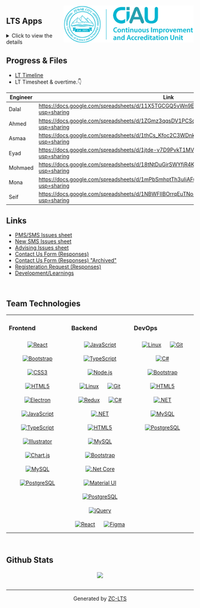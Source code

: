 <div align="center">
<img src="./images/ForSig.png" align="right" width="350" height="100" />
</div>   

## LTS Apps 
<details>
  <summary>Click to view the details</summary> 
  

|    📉 **Survey Management System (SMS)**   |    📝**Petition Management System (PMS)**    |    🎓 **Academic Advising System (AMS)**     | 
|--------------------------------------------|-----------------------------------------------|----------------------------------------------|
 [SMS Project](https://github.com/users/LTS-Dev-Team/projects/8)  |  [PMS Project](https://github.com/users/LTS-Dev-Team/projects/5) | [AMS Project](https://github.com/users/LTS-Dev-Team/projects/10) 
   [SMS Repository](https://github.com/LTS-Dev-Team/LTS-SurveySystem)  | [PMS Repository](https://github.com/LTS-Dev-Team/LTS-PetitionManagementSystem) |[Repository](https://github.com/LTS-Dev-Team/LTS-AdministrationSystem)  
  [SMS Folder](https://drive.google.com/drive/folders/1kKcI6vqH3f4HgBMg_qIFuBwEvI9YQSmt)  |[PMS Folder](https://drive.google.com/drive/folders/1BcFirKB8lHnIcCCcnGSbSS5KHqBF0Vai) |[AMS Folder](https://drive.google.com/drive/folders/1Ygm79ZiKUhJmwL_5IUj7HefFYN4CSi4i)|
|-----------------------------------------------------|-------------------------------------------------|----------------------------------------|
|         🌐 **Zewail City website Backend**          |         🌐  **Zewail City website Frontend**           | 🛠️   **Administration System** |
|[ZC website Backend Project](https://github.com/users/LTS-Dev-Team/projects/9)|[ZC website Front Project](https://github.com/users/LTS-Dev-Team/projects/9) |[Admin Project](https://github.com/users/LTS-Dev-Team/projects/9) |
|[ZC website Backend Repository](https://github.com/LTS-Dev-Team/ZewailCity-Website-backend)|[ZC website Frontend Repository](https://github.com/LTS-Dev-Team/ZewailCity-Website-frontend)|[Admin Repository](https://github.com/LTS-Dev-Team/LTS-AdministrationSystem)| 
|[ZC website Backend Folder](https://drive.google.com/drive/folders/1Ygm79ZiKUhJmwL_5IUj7HefFYN4CSi4i)|[ZC website Frontend Folder](https://drive.google.com/drive/folders/1Ygm79ZiKUhJmwL_5IUj7HefFYN4CSi4i)|[Admin Folder](https://drive.google.com/drive/folders/1Ygm79ZiKUhJmwL_5IUj7HefFYN4CSi4i)|
|-----------------------------------------------------|-------------------------------------------------|----------------------------------------|
|         📒 **Utilities**          |        🔖 **Old LT-System**           |  ⚡ **Comming applications** | 
|[Utilities](https://drive.google.com/drive/folders/1YJvAiCHsuSHnCHLFfKTm5Qq39VXIEAAs)|[Documenation Link](https://docs.google.com/spreadsheets/d/15fh9n3xTk-Pf4gXUNc4pcTecAnQaeqRuoGdsER_n-_8/edit?usp=sharing)|[Comming soon list...](https://docs.google.com/spreadsheets/d/1JVEUM2t6IHlsV6d08SnEmWfVCq06nR2W0hr_lVkgCc4/edit#gid=891834841) | 
</details>


## Progress & Files  
- [LT Timeline](https://docs.google.com/spreadsheets/d/1EV_cW8RaPBSQz6sqC2W-jkZqbPrMSRAfNfAn4vyFB-A/edit?usp=sharing)
- LT Timesheet & overtime.👇
  
| Engineer 	| Link                                                                                                 	|   
|----------	|------------------------------------------------------------------------------------------------------	|
| Dalal    	| https://docs.google.com/spreadsheets/d/11X5TGCGQ5vWn9Ea6hDrI3PtmaAvHdUqwZjtnm1r2tHc/edit?usp=sharing 	|
| Ahmed    	| https://docs.google.com/spreadsheets/d/1ZGmz3qqsDV1PCSddlQogkweKIb1PXnKxCdFwvr66hNU/edit?usp=sharing 	|
| Asmaa    	| https://docs.google.com/spreadsheets/d/1thCs_Kfoc2C3WDnkPn7JupOsY_YaoTePIttI-Eg-kJc/edit?usp=sharing 	| 
| Eyad     	| https://docs.google.com/spreadsheets/d/1jtde-v7D9PvkT1MVFdzJjyWd5vEHDuhECnYwb33_rxM/edit?usp=sharing  | 
| Mohmaed  	| https://docs.google.com/spreadsheets/d/18tNtDuGirSWYfjR4KzUUfp2EgaHbbsGwZo6e5E3Kyck/edit?usp=sharing	 | 
| Mona     	| https://docs.google.com/spreadsheets/d/1mPbSmhptTh3uIiAFulawI5ldPcK2v7hApyLgwDEAfbw/edit?usp=sharing	 | 
| Seif     	| https://docs.google.com/spreadsheets/d/1NBWFIlBOrrqEuTNo5mAEKbyo84GiJCLeRlPjsqAEsdc/edit?usp=sharing 	| 


## Links  

- [PMS/SMS Issues sheet](https://docs.google.com/spreadsheets/d/1-W2jjaLirlwKRF9pYJ-yAzlN_YWNvQapF_zDlMUfxoc/edit#gid=868346198) 
- [New SMS Issues sheet](https://docs.google.com/spreadsheets/d/18X8rIyhe1kU_OQPlVviA1Td8HSYFnDVxfr4eKPDNB5c/edit?usp=sharing)
- [Advising Issues sheet](https://docs.google.com/spreadsheets/d/1u9q3cE0YZmdHwO7F_RJYX1IQpExR4kNcWQxhkYWrjSU/edit?usp=sharing)
- [Contact Us Form (Responses)](https://docs.google.com/spreadsheets/d/1F1xbKzsw_qYQGz0tbiSmdA3vEvS75FrZGvxWC6G6skY/edit?usp=sharing)
- [Contact Us Form (Responses) "Archived"](https://docs.google.com/spreadsheets/d/17avkplDGwGCn4ayarrp9K8xC8z9VK4hTRr-qVjjqKTI/edit?usp=sharing)
- [Registeration Request (Responses)](https://docs.google.com/spreadsheets/d/1luvPhsDIVQI9NHi6GJRkGjL7p2a04aRtAUolJowy_OQ/edit?usp=sharing)
- [Development/Learnings](https://docs.google.com/spreadsheets/d/1Z5kZqJqvQQC5lH_TxZoy-zw-1PkqRxcqidMPEfeYn-c/edit?usp=sharing)
  
<br/>  


## Team Technologies  
<table><tr><td valign="top" width="33%">



### Frontend  
<div align="center">  
<a href="https://reactjs.org/" target="_blank"><img style="margin: 10px" src="https://profilinator.rishav.dev/skills-assets/react-original-wordmark.svg" alt="React" height="50" /></a>  
<a href="https://getbootstrap.com/docs/3.4/javascript/" target="_blank"><img style="margin: 10px" src="https://profilinator.rishav.dev/skills-assets/bootstrap-plain.svg" alt="Bootstrap" height="50" /></a>  
<a href="https://www.w3schools.com/css/" target="_blank"><img style="margin: 10px" src="https://profilinator.rishav.dev/skills-assets/css3-original-wordmark.svg" alt="CSS3" height="50" /></a>  
<a href="https://en.wikipedia.org/wiki/HTML5" target="_blank"><img style="margin: 10px" src="https://profilinator.rishav.dev/skills-assets/html5-original-wordmark.svg" alt="HTML5" height="50" /></a>  
<a href="https://www.electronjs.org/" target="_blank"><img style="margin: 10px" src="https://profilinator.rishav.dev/skills-assets/electron-original.svg" alt="Electron" height="50" /></a>  
<a href="https://www.javascript.com/" target="_blank"><img style="margin: 10px" src="https://profilinator.rishav.dev/skills-assets/javascript-original.svg" alt="JavaScript" height="50" /></a>  
<a href="https://www.typescriptlang.org/" target="_blank"><img style="margin: 10px" src="https://profilinator.rishav.dev/skills-assets/typescript-original.svg" alt="TypeScript" height="50" /></a>  
<a href="https://www.adobe.com/in/products/illustrator.html" target="_blank"><img style="margin: 10px" src="https://profilinator.rishav.dev/skills-assets/adobe_illustrator-icon.svg" alt="Illustrator" height="50" /></a>  
<a href="https://www.chartjs.org/" target="_blank"><img style="margin: 10px" src="https://profilinator.rishav.dev/skills-assets/logo-title.svg" alt="Chart.js" height="50" /></a>  
<a href="https://www.mysql.com/" target="_blank"><img style="margin: 10px" src="https://profilinator.rishav.dev/skills-assets/mysql-original-wordmark.svg" alt="MySQL" height="50" /></a>  
<a href="https://www.postgresql.org/" target="_blank"><img style="margin: 10px" src="https://profilinator.rishav.dev/skills-assets/postgresql-original-wordmark.svg" alt="PostgreSQL" height="50" /></a>  
</div>

</td><td valign="top" width="33%">



### Backend  
<div align="center">  
<a href="https://www.javascript.com/" target="_blank"><img style="margin: 10px" src="https://profilinator.rishav.dev/skills-assets/javascript-original.svg" alt="JavaScript" height="50" /></a>  
<a href="https://www.typescriptlang.org/" target="_blank"><img style="margin: 10px" src="https://profilinator.rishav.dev/skills-assets/typescript-original.svg" alt="TypeScript" height="50" /></a>  
<a href="https://nodejs.org/" target="_blank"><img style="margin: 10px" src="https://profilinator.rishav.dev/skills-assets/nodejs-original-wordmark.svg" alt="Node.js" height="50" /></a>  
<a href="https://www.linux.org/" target="_blank"><img style="margin: 10px" src="https://profilinator.rishav.dev/skills-assets/linux-original.svg" alt="Linux" height="50" /></a>  
<a href="https://github.com/" target="_blank"><img style="margin: 10px" src="https://profilinator.rishav.dev/skills-assets/git-scm-icon.svg" alt="Git" height="50" /></a>  
<a href="https://redux.js.org/" target="_blank"><img style="margin: 10px" src="https://profilinator.rishav.dev/skills-assets/redux-original.svg" alt="Redux" height="50" /></a>  
<a href="https://docs.microsoft.com/en-us/dotnet/csharp/" target="_blank"><img style="margin: 10px" src="https://profilinator.rishav.dev/skills-assets/csharp-original.svg" alt="C#" height="50" /></a>  
<a href="https://dotnet.microsoft.com/download/dotnet-framework" target="_blank"><img style="margin: 10px" src="https://profilinator.rishav.dev/skills-assets/dot-net-original-wordmark.svg" alt=".NET" height="50" /></a>  
<a href="https://en.wikipedia.org/wiki/HTML5" target="_blank"><img style="margin: 10px" src="https://profilinator.rishav.dev/skills-assets/html5-original-wordmark.svg" alt="HTML5" height="50" /></a>  
<a href="https://www.mysql.com/" target="_blank"><img style="margin: 10px" src="https://profilinator.rishav.dev/skills-assets/mysql-original-wordmark.svg" alt="MySQL" height="50" /></a>  
<a href="https://getbootstrap.com/docs/3.4/javascript/" target="_blank"><img style="margin: 10px" src="https://profilinator.rishav.dev/skills-assets/bootstrap-plain.svg" alt="Bootstrap" height="50" /></a>  
<a href="https://dotnet.microsoft.com/download" target="_blank"><img style="margin: 10px" src="https://profilinator.rishav.dev/skills-assets/dotnetcore.png" alt=".Net Core" height="50" /></a>  
<a href="https://mui.com/" target="_blank"><img style="margin: 10px" src="https://profilinator.rishav.dev/skills-assets/mui.png" alt="Material UI" height="50" /></a>  
<a href="https://www.postgresql.org/" target="_blank"><img style="margin: 10px" src="https://profilinator.rishav.dev/skills-assets/postgresql-original-wordmark.svg" alt="PostgreSQL" height="50" /></a>  
<a href="https://jquery.com/" target="_blank"><img style="margin: 10px" src="https://profilinator.rishav.dev/skills-assets/jquery.png" alt="jQuery" height="50" /></a>  
<a href="https://reactjs.org/" target="_blank"><img style="margin: 10px" src="https://profilinator.rishav.dev/skills-assets/react-original-wordmark.svg" alt="React" height="50" /></a>  
<a href="https://www.figma.com/" target="_blank"><img style="margin: 10px" src="https://profilinator.rishav.dev/skills-assets/figma-icon.svg" alt="Figma" height="50" /></a>  
</div>

</td><td valign="top" width="33%">



### DevOps  
<div align="center">  
<a href="https://www.linux.org/" target="_blank"><img style="margin: 10px" src="https://profilinator.rishav.dev/skills-assets/linux-original.svg" alt="Linux" height="50" /></a>  
<a href="https://github.com/" target="_blank"><img style="margin: 10px" src="https://profilinator.rishav.dev/skills-assets/git-scm-icon.svg" alt="Git" height="50" /></a>  
<a href="https://docs.microsoft.com/en-us/dotnet/csharp/" target="_blank"><img style="margin: 10px" src="https://profilinator.rishav.dev/skills-assets/csharp-original.svg" alt="C#" height="50" /></a>  
<a href="https://getbootstrap.com/docs/3.4/javascript/" target="_blank"><img style="margin: 10px" src="https://profilinator.rishav.dev/skills-assets/bootstrap-plain.svg" alt="Bootstrap" height="50" /></a>  
<a href="https://en.wikipedia.org/wiki/HTML5" target="_blank"><img style="margin: 10px" src="https://profilinator.rishav.dev/skills-assets/html5-original-wordmark.svg" alt="HTML5" height="50" /></a>  
<a href="https://dotnet.microsoft.com/download/dotnet-framework" target="_blank"><img style="margin: 10px" src="https://profilinator.rishav.dev/skills-assets/dot-net-original-wordmark.svg" alt=".NET" height="50" /></a>  
<a href="https://www.mysql.com/" target="_blank"><img style="margin: 10px" src="https://profilinator.rishav.dev/skills-assets/mysql-original-wordmark.svg" alt="MySQL" height="50" /></a>  
<a href="https://www.postgresql.org/" target="_blank"><img style="margin: 10px" src="https://profilinator.rishav.dev/skills-assets/postgresql-original-wordmark.svg" alt="PostgreSQL" height="50" /></a>  
</div>

</td></tr></table>  

<br/>  


## Github Stats  
<div align="center"><img src="https://github-readme-stats.vercel.app/api?username=rishavanand&show_icons=true&count_private=true&hide_border=true" align="center" /></div>  

<br/>  

----
<div align="center">Generated by <a href="https://www.zc-lt.com/" target="_blank">ZC-LTS</a></div>
